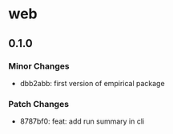 # web

## 0.1.0

### Minor Changes

- dbb2abb: first version of empirical package

### Patch Changes

- 8787bf0: feat: add run summary in cli
